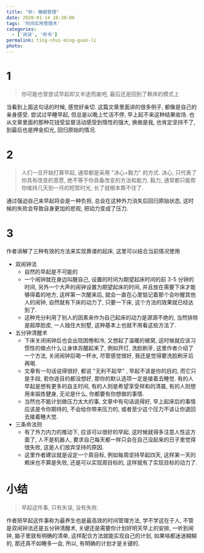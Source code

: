 ```yaml
---
title: "听: 睡眠管理"
date: 2020-01-14 20:30:00
tags: '时间实用管理术'
categories:
  - ['阅读', '听书']
permalink: ting-shui-ming-guan-li
photo:
---
```


# 1

> 你可能也曾尝试早起却又半途而废吧, 最后还是回到了赖床的模式上

当看到上面这句话的时候, 感觉好亲切. 这篇文章里面讲的很多例子, 都像是自己的亲身感受. 尝试过早睡早起, 但总是以晚上忙活不停, 早上起不来这种结果收场. 也从文章里面的那种花钱受监督活动感受到惰性的强大, 换做是我, 也肯定坚持不了, 到最后也是押金扣光, 回归原始的情况.

<!-- more -->

# 2

> 人们一旦开始打算早起, 通常都是采用 "决心+毅力" 的方式. 决心, 只代表了你具有改变的意愿, 绝不等于你具备改变的方法和能力. 毅力, 通常都只能帮你维持几天到一月的短暂时光, 长了就根本靠不住了. 

通过强迫自己来早起将会是一种负担, 总会在这种外力消失后回归原始状态, 这时候的失败会导致自身更加的悲观, 把动力变成了压力.

# 3

作者讲解了三种有效的方法来实现靠谱的起床, 这里可以结合当前情况使用

- 双闹钟法
  - 自然的早起是不可能的
  - 一个闹钟就在身边叫醒自己, 设置的时间为期望起床时间的前 3-5 分钟的时间, 另外一个大声的闹钟设置为期望起床的时间, 并且放在需要下床才能够得着的地方, 这样第一次醒来后, 就会一直在心里惦记着那个会吵醒其他人的闹钟, 自然就有下床的动力了, 只要一下床, 这个方法的效果就已经达到了.
  - 这种充分利用了别人的因素来作为自己起床的动力是源源不绝的, 当然排除是超厚脸皮, 一人独住大别墅, 这种基本上也就不用看这些方法了.
- 五分钟清醒术
  - 下床关闭闹钟后也会出现困倦和冷, 又想起了温暖的被窝, 这时候就应该习惯性的做点什么让身体苏醒起来了, 例如开灯, 洗脸刷牙, 这里作者介绍了一个方法, 关闭闹钟后喝一杯水, 尽管感觉很好, 我还是觉得要洗脸刷牙后再喝.
  - 文章有一句话说得很好, 都说 "无利不起早" , 早起不该是你的目的, 而它只是手段, 若你连目的都没想好, 那你的默认选项一定是接着去睡觉. 有的人早起是想有更多的自主时间, 有的人则是希望享受祥和的清晨, 有的人则想用来锻炼健身, 无论是什么, 你都要有你想做的事情. 
  - 当然也不能计划做压力太大的事, 文章中有句话说得好, 早上起床后的事情应该是令你期待的, 不会给你带来压力的, 或者至少这个压力不该让你退回去接着睡大觉. 
- 三条命法则
  - 有了外力内力的推动下, 应该可以很好的早起, 这时候就得多注意人性这方面了, 人不是机器人, 要求自己每天都一样只会在自己没起来的日子里觉得很失败, 这是人们放弃坚持的原因. 
  - 这里作者建议就是设定一个周目标, 例如每周坚持早起四天, 这样某一天的赖床也不算是失败, 还是可以实现周目标的, 这样就有了实现目标的动力了.

# 小结

> 早起这件事, 只有失误, 没有失败. 

作者把早起这件事称为最养生也是最高效的时间管理方法, 学不学这在于人, 不管是双闹钟法还是五分钟清醒术, 关键还是需要你计划好明天早上的安排, 一听到闹钟, 脑子里就有明确的清单, 这样配合方法就能实现自己的计划, 如果啥都迷迷糊糊的, 那还真不如睡多一会, 所以, 有明确的计划才是关键的.
